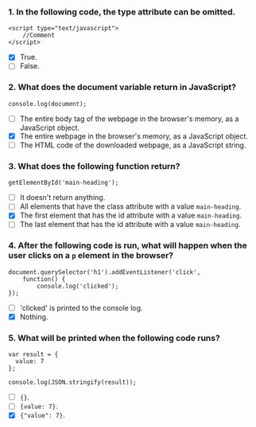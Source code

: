 ### 1. In the following code, the type attribute can be omitted.

```
<script type="text/javascript">
    //Comment
</script>
```

- [x] True.
- [ ] False.

### 2. What does the document variable return in JavaScript?

```
console.log(document);
```

- [ ] The entire body tag of the webpage in the browser's memory, as a JavaScript object.
- [x] The entire webpage in the browser's memory, as a JavaScript object.
- [ ] The HTML code of the downloaded webpage, as a JavaScript string.

### 3. What does the following function return?

```
getElementById('main-heading');
```

- [ ] It doesn't return anything.
- [ ] All elements that have the class attribute with a value `main-heading`.
- [x] The first element that has the id attribute with a value `main-heading`.
- [ ] The last element that has the id attribute with a value `main-heading`.

### 4. After the following code is run, what will happen when the user clicks on a `p` element in the browser?

```
document.querySelector('h1').addEventListener('click',
    function() {
        console.log('clicked');
});
```

- [ ] 'clicked' is printed to the console log.
- [x] Nothing.

### 5. What will be printed when the following code runs?

```
var result = {
  value: 7
};

console.log(JSON.stringify(result));
```

- [ ] `{}`.
- [ ] `{value: 7}`.
- [x] `{"value": 7}`.

